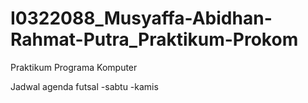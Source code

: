 # I0322088_Musyaffa-Abidhan-Rahmat-Putra_Praktikum-Prokom
Praktikum Programa Komputer

Jadwal agenda futsal
-sabtu
-kamis
